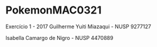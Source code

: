 # PokemonMAC0321
Exercício 1 - 2017
Guilherme Yuiti Miazaqui - NUSP 9277127

Isabella Camargo de Nigro - NUSP 4470889
